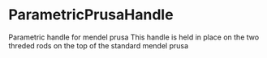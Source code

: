 # ParametricPrusaHandle
Parametric handle for mendel prusa
This handle is held in place on the two threded rods on the top of the standard mendel prusa
